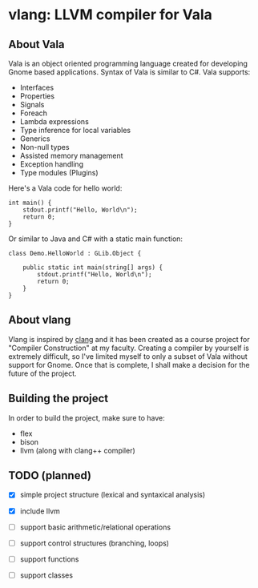 # vlang: LLVM compiler for Vala

## About Vala
Vala is an object oriented programming language created for developing Gnome based applications.
Syntax of Vala is similar to C#.
Vala supports:
* Interfaces
* Properties
* Signals
* Foreach
* Lambda expressions
* Type inference for local variables
* Generics
* Non-null types
* Assisted memory management
* Exception handling
* Type modules (Plugins)

Here's a Vala code for hello world:
```vala
int main() {
	stdout.printf("Hello, World\n");
	return 0;
}
```

Or similar to Java and C# with a static main function:
```vala
class Demo.HelloWorld : GLib.Object {

    public static int main(string[] args) {
        stdout.printf("Hello, World\n");
        return 0;
    }
}
```

## About vlang
Vlang is inspired by [clang](http://clang.llvm.org/) and it has been created as a
course project for "Compiler Construction" at my faculty. Creating a compiler by
yourself is extremely difficult, so I've limited myself to only a
subset of Vala without support for Gnome. Once that is complete, I shall make a decision
for the future of the project.

## Building the project
In order to build the project, make sure to have:
* flex
* bison
* llvm (along with clang++ compiler)

## TODO (planned)
- [x] simple project structure (lexical and syntaxical analysis)
- [x] include llvm
- [ ] support basic arithmetic/relational operations
- [ ] support control structures (branching, loops)
- [ ] support functions
- [ ] support classes

